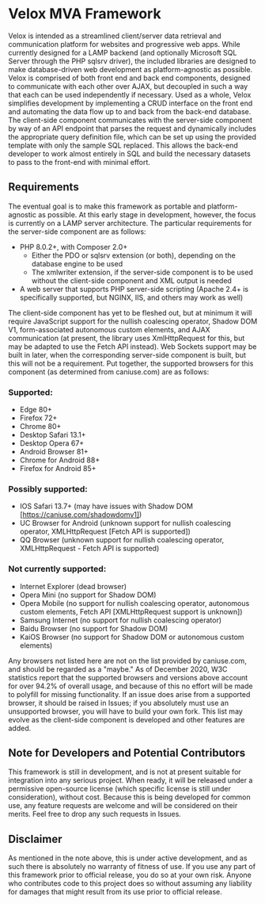 # Velox MVA Framework

Velox is intended as a streamlined client/server data retrieval and communication platform for websites and progressive web apps. While currently designed for a LAMP backend (and optionally Microsoft SQL Server through the PHP sqlsrv driver), the included libraries are designed to make database-driven web development as platform-agnostic as possible. Velox is comprised of both front end and back end components, designed to communicate with each other over AJAX, but decoupled in such a way that each can be used independently if necessary. Used as a whole, Velox simplifies development by implementing a CRUD interface on the front end and automating the data flow up to and back from the back-end database. The client-side component communicates with the server-side component by way of an API endpoint that parses the request and dynamically includes the appropriate query definition file, which can be set up using the provided template with only the sample SQL replaced. This allows the back-end developer to work almost entirely in SQL and build the necessary datasets to pass to the front-end with minimal effort.

## Requirements
The eventual goal is to make this framework as portable and platform-agnostic as possible. At this early stage in development, however, the focus is currently on a LAMP server architecture. The particular requirements for the server-side component are as follows:

* PHP 8.0.2+, with Composer 2.0+
  * Either the PDO or sqlsrv extension (or both), depending on the database engine to be used
  * The xmlwriter extension, if the server-side component is to be used without the client-side component and XML output is needed
* A web server that supports PHP server-side scripting (Apache 2.4+ is specifically supported, but NGINX, IIS, and others may work as well)

The client-side component has yet to be fleshed out, but at minimum it will require JavaScript support for the nullish coalescing operator, Shadow DOM V1, form-associated autonomous custom elements, and AJAX communication (at present, the library uses XmlHttpRequest for this, but may be adapted to use the Fetch API instead). Web Sockets support may be built in later, when the corresponding server-side component is built, but this will not be a requirement. Put together, the supported browsers for this component (as determined from caniuse.com) are as follows:

### Supported:
* Edge 80+
* Firefox 72+
* Chrome 80+
* Desktop Safari 13.1+
* Desktop Opera 67+
* Android Browser 81+
* Chrome for Android 88+
* Firefox for Android 85+

### Possibly supported:
* IOS Safari 13.7+ (may have issues with Shadow DOM [https://caniuse.com/shadowdomv1])
* UC Browser for Android (unknown support for nullish coalescing operator, XMLHttpRequest [Fetch API is supported])
* QQ Browser (unknown support for nullish coalescing operator, XMLHttpRequest - Fetch API is supported)

### Not currently supported:
* Internet Explorer (dead browser)
* Opera Mini (no support for Shadow DOM)
* Opera Mobile (no support for nullish coalescing operator, autonomous custom elements, Fetch API [XMLHttpRequest support is unknown])
* Samsung Internet (no support for nullish coalescing operator)
* Baidu Browser (no support for Shadow DOM)
* KaiOS Browser (no support for Shadow DOM or autonomous custom elements)

Any browsers not listed here are not on the list provided by caniuse.com, and should be regarded as a "maybe." As of December 2020, W3C statistics report that the supported browsers and versions above account for over 94.2% of overall usage, and because of this no effort will be made to polyfill for missing functionality. If an issue does arise from a supported browser, it should be raised in Issues; if you absolutely must use an unsupported browser, you will have to build your own fork. This list may evolve as the client-side component is developed and other features are added.

## Note for Developers and Potential Contributors
This framework is still in development, and is not at present suitable for integration into any serious project. When ready, it will be released under a permissive open-source license (which specific license is still under consideration), without cost. Because this is being developed for common use, any feature requests are welcome and will be considered on their merits. Feel free to drop any such requests in Issues.

## Disclaimer
As mentioned in the note above, this is under active development, and as such there is absolutely no warranty of fitness of use. If you use any part of this framework prior to official release, you do so at your own risk. Anyone who contributes code to this project does so without assuming any liability for damages that might result from its use prior to official release.
